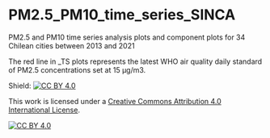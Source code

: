 # PM2.5_PM10_time_series_SINCA


PM2.5 and PM10 time series analysis plots and component plots for 34 Chilean cities between 2013 and 2021

The red line in _TS plots represents the latest WHO air quality daily standard of PM2.5 concentrations set at 15 µg/m3.





Shield: [![CC BY 4.0][cc-by-shield]][cc-by]

This work is licensed under a
[Creative Commons Attribution 4.0 International License][cc-by].

[![CC BY 4.0][cc-by-image]][cc-by]

[cc-by]: http://creativecommons.org/licenses/by/4.0/
[cc-by-image]: https://i.creativecommons.org/l/by/4.0/88x31.png
[cc-by-shield]: https://img.shields.io/badge/License-CC%20BY%204.0-lightgrey.svg
